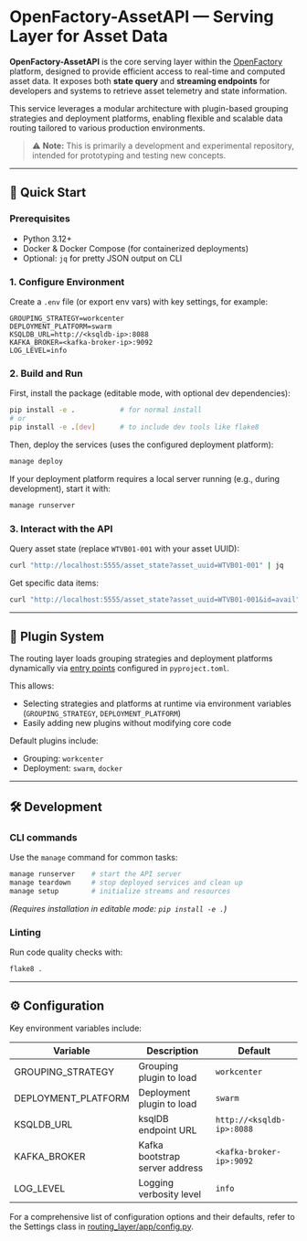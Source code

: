# OpenFactory-AssetAPI — Serving Layer for Asset Data

**OpenFactory-AssetAPI** is the core serving layer within the [OpenFactory](https://github.com/Demo-Smart-Factory-Concordia-University/OpenFactory) platform, designed to provide efficient access to real-time and computed asset data. It exposes both **state query** and **streaming endpoints** for developers and systems to retrieve asset telemetry and state information.

This service leverages a modular architecture with plugin-based grouping strategies and deployment platforms, enabling flexible and scalable data routing tailored to various production environments.

> ⚠️ **Note:** This is primarily a development and experimental repository, intended for prototyping and testing new concepts.

---

## 🚀 Quick Start

### Prerequisites

* Python 3.12+
* Docker & Docker Compose (for containerized deployments)
* Optional: `jq` for pretty JSON output on CLI

### 1. Configure Environment

Create a `.env` file (or export env vars) with key settings, for example:

```env
GROUPING_STRATEGY=workcenter
DEPLOYMENT_PLATFORM=swarm
KSQLDB_URL=http://<ksqldb-ip>:8088
KAFKA_BROKER=<kafka-broker-ip>:9092
LOG_LEVEL=info
```

### 2. Build and Run
First, install the package (editable mode, with optional dev dependencies):
```bash
pip install -e .           # for normal install
# or
pip install -e .[dev]      # to include dev tools like flake8
```

Then, deploy the services (uses the configured deployment platform):
```bash
manage deploy
```

If your deployment platform requires a local server running (e.g., during development), start it with:
```bash
manage runserver
```

### 3. Interact with the API

Query asset state (replace `WTVB01-001` with your asset UUID):
```bash
curl "http://localhost:5555/asset_state?asset_uuid=WTVB01-001" | jq
```

Get specific data items:
```bash
curl "http://localhost:5555/asset_state?asset_uuid=WTVB01-001&id=avail" | jq
```

---

## 🧩 Plugin System

The routing layer loads grouping strategies and deployment platforms dynamically via [entry points](https://packaging.python.org/en/latest/specifications/entry-points/) configured in `pyproject.toml`.

This allows:

* Selecting strategies and platforms at runtime via environment variables (`GROUPING_STRATEGY`, `DEPLOYMENT_PLATFORM`)
* Easily adding new plugins without modifying core code

Default plugins include:

* Grouping: `workcenter`
* Deployment: `swarm`, `docker`

---

## 🛠 Development

### CLI commands

Use the `manage` command for common tasks:

```bash
manage runserver    # start the API server
manage teardown     # stop deployed services and clean up
manage setup        # initialize streams and resources
```

*(Requires installation in editable mode: `pip install -e .`)*

### Linting

Run code quality checks with:

```bash
flake8 .
```

---

## ⚙ Configuration

Key environment variables include:

| Variable             | Description                    | Default                   |
| -------------------- | ------------------------------ | ------------------------- |
| GROUPING\_STRATEGY   | Grouping plugin to load        | `workcenter`              |
| DEPLOYMENT\_PLATFORM | Deployment plugin to load      | `swarm`                   |
| KSQLDB\_URL          | ksqlDB endpoint URL            | `http://<ksqldb-ip>:8088` |
| KAFKA\_BROKER        | Kafka bootstrap server address | `<kafka-broker-ip>:9092`  |
| LOG\_LEVEL           | Logging verbosity level        | `info`                    |

For a comprehensive list of configuration options and their defaults, refer to the Settings class in [routing_layer/app/config.py](routing_layer/app/config.py).
